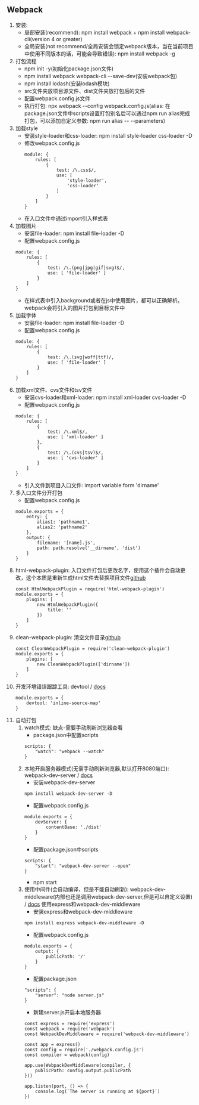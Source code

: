 ## Webpack
1. 安装: 
	* 局部安装(recommend): npm install webpack + npm install webpack-cli(version 4 or greater) 
	* 全局安装(not recommend/全局安装会锁定webpack版本，当在当前项目中使用不同版本的话，可能会导致错误): npm install webpack -g
2. 打包流程
	* npm init -y(初始化package.json文件)
	* npm install webpack webpack-cli --save-dev(安装webpack包)
	* npm install lodash(安装lodash模块)
	* src文件夹放项目源文件、dist文件夹放打包后的文件
	* 配置webpack.config.js文件
	* 执行打包: npx webpack --config webpack.config.js(alias: 在package.json文件中scripts设置打包别名后可以通过npm run alias完成打包，可以添加自定义参数: npm run alias -- --parameters) 	
3. 加载style
	* 安装style-loader和css-loader: npm install style-loader css-loader -D
	* 修改webpack.config.js
		```
		module: {
			rules: [
				{
					test: /\.css$/,
					use: [
						'style-loader',
						'css-loader'
					]
				}
			]
		}
		```
	* 在入口文件中通过import引入样式表	
4. 加载图片
	* 安装file-loader: npm install file-loader -D
	* 配置webpack.config.js
	```
	module: {
		rules: [
			{
				test: /\.(png|jpg|gif|svg)$/,
				use: [ 'file-loader' ]
			}
		]
	}
	```	
	* 在样式表中引入background或者在js中使用图片，都可以正确解析。webpack会将引入的图片打包到目标文件中
5. 加载字体
	* 安装file-loader: npm install file-loader -D
	* 配置webpack.config.js
	```
	module: {
		rules: [
			{
				test: /\.(svg|woff|ttf)/,
				use: [ 'file-loader' ]
			}
		]
	}
	```	
6. 加载xml文件、cvs文件和tsv文件
	* 安装cvs-loader和xml-loader: npm install xml-loader cvs-loader -D
	* 配置webpack.config.js
	```
	module: {
		rules: [
			{
				test: /\.xml$/,
				use: [ 'xml-loader' ]
			},
			{
				test: /\.(cvs|tsv)$/,
				use: [ 'cvs-loader' ]
			}
		]
	}
	```	
	* 引入文件到项目入口文件: import variable form 'dirname'
7. 多入口文件分开打包
	* 配置webpack.config.js
	```
	module.exports = {
		entry: {
			alias1: 'pathname1',
			alias2: 'pathname2'
		},
		output: {
			filename: '[name].js',
			path: path.resolve('__dirname', 'dist')
		}
	}
	```
8. html-webpack-plugin: 入口文件打包后更改名字，使用这个插件会自动更改，这个本质是重新生成html文件去替换项目文件[github](https://github.com/jantimon/html-webpack-plugin)
	```
	const HtmlWebpackPlugin = require('html-webpack-plugin')
	module.exports = {
		plugins: [
			new HtmlWebpackPlugin({
				title: ''
			})
		]
	}
	```
9. clean-webpack-plugin: 清空文件目录[github](https://github.com/johnagan/clean-webpack-plugin)
	```
	const CleanWebpackPlugin = require('clean-webpack-plugin')
	module.exports = {
		plugins: [
			new CleanWebpackPlugin(['dirname'])
		]
	}
	```
10. 开发环境错误跟踪工具: devtool / [docs](https://webpack.js.org/configuration/devtool/)
	```
	module.exports = {
		devtool: 'inline-source-map'
	}
	```	
11. 自动打包
	1. watch模式: 缺点-需要手动刷新浏览器查看
		* package.json中配置scripts
		```
		scripts: {
			"watch": "webpack --watch"
		}
		```	
	2. 本地开启服务器模式(无需手动刷新浏览器,默认打开8080端口): webpack-dev-server / [docs](https://webpack.js.org/configuration/dev-server/)
		* 安装webpack-dev-server
		```
		npm install webpack-dev-server -D
		```
		* 配置webpack.config.js
		```
		module.exports = {
			devServer: {
				contentBase: './dist'
			}
		}
		```
		* 配置package.json中scripts
		```
		scripts: {
			"start": "webpack-dev-server --open"
		}
		```	
		* npm start
	3. 使用中间件(会自动编译，但是不能自动刷新): webpack-dev-middleware(内部也还是调用webpack-dev-server,但是可以自定义设置) / [docs](https://webpack.js.org/guides/hot-module-replacement/)
	使用express和webpack-dev-middleware	
		* 安装express和webpack-dev-middleware
		```
		npm install express webpack-dev-middleware -D
		```
		* 配置webpack.config.js
		```
		module.exports = {
			output: {
				publicPath: '/'
			}
		}
		```
		* 配置package.json
		```
		"scripts": {
			"server": "node server.js"
		}
		```
		* 新建server.js开启本地服务器
		```
		const express = require('express')
		const webpack = require('webpack')
		const WebpackDevMiddleware = require('webpack-dev-middleware')

		const app = express()
		const config = require('./webpack.config.js')
		const compiler = webpack(config)

		app.use(WebpackDevMiddleware(compiler, {
			publicPath: config.output.publicPath
		}))

		app.listen(port, () => {
			console.log(`The server is running at ${port}`)
		})
		```